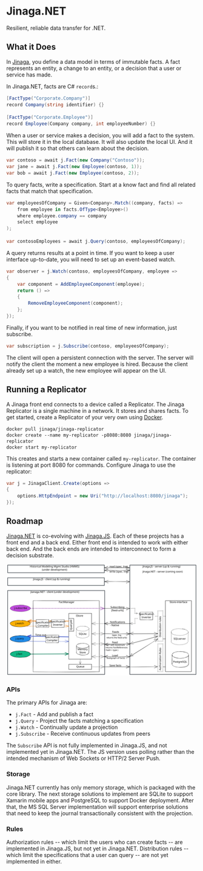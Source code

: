 # Jinaga.NET

Resilient, reliable data transfer for .NET.

## What it Does

In [Jinaga](https://jinaga.com), you define a data model in terms of immutable facts.
A fact represents an entity, a change to an entity, or a decision that a user or service has made.

In Jinaga.NET, facts are C# `record`s.:

```C#
[FactType("Corporate.Company")]
record Company(string identifier) {}

[FactType("Corporate.Employee")]
record Employee(Company company, int employeeNumber) {}
```

When a user or service makes a decision, you will add a fact to the system.
This will store it in the local database.
It will also update the local UI.
And it will publish it so that others can learn about the decision.

```C#
var contoso = await j.Fact(new Company("Contoso"));
var jane = await j.Fact(new Employee(contoso, 1));
var bob = await j.Fact(new Employee(contoso, 2));
```

To query facts, write a specification.
Start at a know fact and find all related facts that match that specification.

```C#
var employeesOfCompany = Given<Company>.Match((company, facts) =>
    from employee in facts.OfType<Employee>()
    where employee.company == company
    select employee
);

var contosoEmployees = await j.Query(contoso, employeesOfCompany);
```

A query returns results at a point in time.
If you want to keep a user interface up-to-date, you will need to set up an event-based watch.

```C#
var observer = j.Watch(contoso, employeesOfCompany, employee =>
{
    var component = AddEmployeeComponent(employee);
    return () =>
    {
        RemoveEmployeeComponent(component);
    };
});
```

Finally, if you want to be notified in real time of new information, just subscribe.

```C#
var subscription = j.Subscribe(contoso, employeesOfCompany);
```

The client will open a persistent connection with the server.
The server will notify the client the moment a new employee is hired.
Because the client already set up a watch, the new employee will appear on the UI.

## Running a Replicator

A Jinaga front end connects to a device called a Replicator.
The Jinaga Replicator is a single machine in a network.
It stores and shares facts.
To get started, create a Replicator of your very own using [Docker](https://www.docker.com/products/docker-desktop/).

```
docker pull jinaga/jinaga-replicator
docker create --name my-replicator -p8080:8080 jinaga/jinaga-replicator
docker start my-replicator
```

This creates and starts a new container called `my-replicator`.
The container is listening at port 8080 for commands.
Configure Jinaga to use the replicator:

```C#
var j = JinagaClient.Create(options =>
{
    options.HttpEndpoint = new Uri("http://localhost:8080/jinaga");
});
```

## Roadmap

[Jinaga.NET](https://github.com/jinaga/jinaga.net) is co-evolving with [Jinaga.JS](https://github.com/jinaga/jinaga.js).
Each of these projects has a front end and a back end.
Either front end is intended to work with either back end.
And the back ends are intended to interconnect to form a decision substrate.

![Jinaga Roadmap](./Documentation/JinagaRoadmap.svg)

### APIs

The primary APIs for Jinaga are:

- `j.Fact` - Add and publish a fact
- `j.Query` - Project the facts matching a specification
- `j.Watch` - Continually update a projection
- `j.Subscribe` - Receive continuous updates from peers

The `Subscribe` API is not fully implemented in Jinaga.JS, and not implemented yet in Jinaga.NET.
The JS version uses polling rather than the intended mechanism of Web Sockets or HTTP/2 Server Push.

### Storage

Jinaga.NET currently has only memory storage, which is packaged with the core library.
The next storage solutions to implement are SQLite to support Xamarin mobile apps and PostgreSQL to support Docker deployment.
After that, the MS SQL Server implementation will support enterprise solutions that need to keep the journal transactionally consistent with the projection.

### Rules

Authorization rules -- which limit the users who can create facts -- are implemented in Jinaga.JS, but not yet in Jinaga.NET.
Distribution rules -- which limit the specifications that a user can query -- are not yet implemented in either.